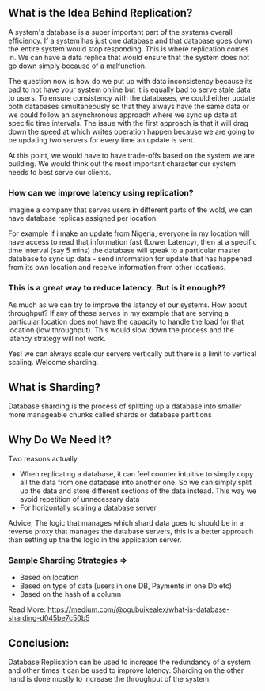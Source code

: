 ## What is the Idea Behind Replication?
A system's database is a super important part of the systems overall efficiency. If a system has just one database and that database goes down the entire system would stop responding. This is where replication comes in. We can have a data replica that would ensure that the system does not go down simply because of a malfunction. 

The question now is how do we put up with data inconsistency because its bad to not have your system online but it is equally bad to serve stale data to users. To ensure consistency with the databases, we could either update both databases simultaneously so that they always have the same data or we could follow an asynchronous approach where we sync up date at specific time intervals. The issue with the first approach is that it will drag down the speed at which writes operation happen because we are going to be updating two servers for every time an update is sent.

At this point, we would have to have trade-offs based on the system we are building. We would think out the most important character our system needs to best serve our clients. 

### How can we improve latency using replication?
Imagine a company that serves users in different parts of the wold, we can have database replicas assigned per location. 

For example if i make an update from Nigeria, everyone in my location will have access to read that information fast (Lower Latency), then at a specific time interval (say 5 mins) the database will speak to a particular master database to sync up data - send information for update that has happened from its own location and receive information from other locations. 


### This is a great way to reduce latency. But is it enough??

As much as we can try to improve the latency of our systems. How about throughput? If any of these serves in my example that are serving a particular location does not have the capacity to handle the load for that location (low throughput). This would slow down the process and the latency strategy will not work.

Yes! we can always scale our servers vertically but there is a limit to vertical scaling. Welcome sharding.

## What is Sharding?
Database sharding is the process of splitting up a database into smaller more manageable chunks called shards or database partitions

## Why Do We Need It?
Two reasons actually
- When replicating a database, it can feel counter intuitive to simply copy all the data from one database into another one. So we can simply split up the data and store different sections of the data instead. This way we avoid repetition of unnecessary data
- For horizontally scaling a database server

Advice; The logic that manages which shard data goes to should be in a reverse proxy that manages the database servers, this is a better approach than setting up the the logic in the application server.

### Sample Sharding Strategies => 
- Based on location
- Based on type of data (users in one DB, Payments in one Db etc)
- Based on the hash of a column

Read More: https://medium.com/@ogubuikealex/what-is-database-sharding-d045be7c50b5


## Conclusion:
Database Replication can be used to increase the redundancy of a system and other times it can be used to improve latency.
Sharding on the other hand is done mostly to increase the throughput of the system.